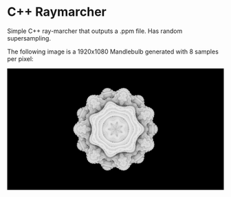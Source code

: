 # C++ Raymarcher

Simple C++ ray-marcher that outputs a .ppm file.
Has random supersampling.

The following image is a 1920x1080 Mandlebulb generated with 8 samples per pixel:

![1920x1080.png](1920x1080.png)